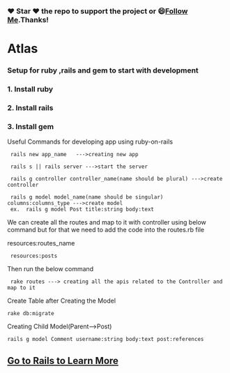 
  ### :heart: Star :heart: the repo to support the project or :smile:[Follow Me](https://github.com/harsh6768).Thanks!

# Atlas
### Setup for ruby ,rails and gem to start with development

### 1. Install ruby
### 2. Install rails
### 3. Install gem 

Useful Commands for developing app using ruby-on-rails

     rails new app_name   --->creating new app 
     
     rails s || rails server --->start the server 
     
     rails g controller controller_name(name should be plural) --->create controller
     
     rails g model model_name(name should be singular) columns:columns_type --->create model
     ex.  rails g model Post title:string body:text
     
We can create all the routes and map to it with controller using below command but for that we need to add the code into the routes.rb file

 resources:routes_name 
 
     resources:posts


Then run the below command

     rake routes ---> creating all the apis related to the Controller and map to it 
    
Create Table after Creating the Model
    
    rake db:migrate
     
Creating Child Model(Parent-->Post) 

    rails g model Comment username:string body:text post:references

## [Go to Rails to Learn More](https://guides.rubyonrails.org/getting_started.html)

